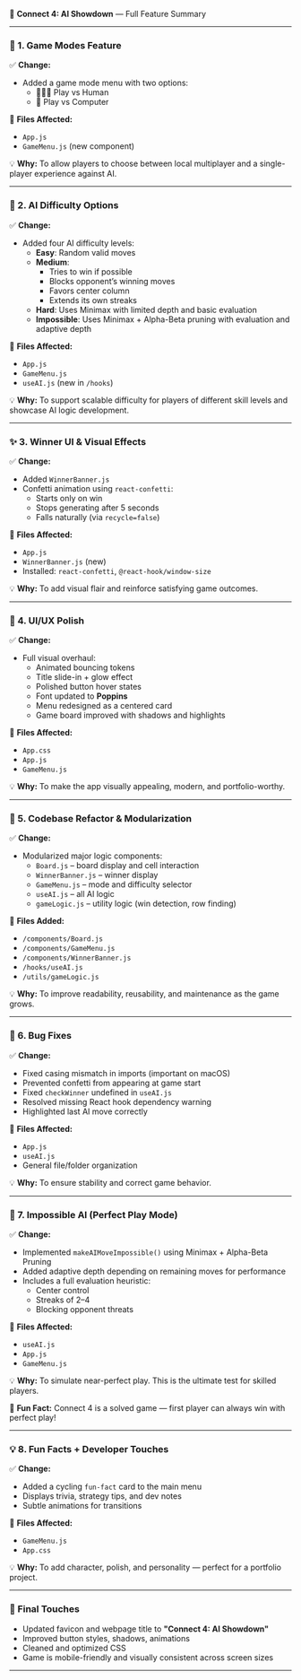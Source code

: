 🧠 **Connect 4: AI Showdown** — Full Feature Summary

---

### 🧠 1. Game Modes Feature
✅ **Change:**
- Added a game mode menu with two options:
  - 🧑‍🤝‍🧑 Play vs Human
  - 🤖 Play vs Computer

📌 **Files Affected:**
- `App.js`
- `GameMenu.js` (new component)

💡 **Why:**
To allow players to choose between local multiplayer and a single-player experience against AI.

---

### 🤖 2. AI Difficulty Options
✅ **Change:**
- Added four AI difficulty levels:
  - **Easy**: Random valid moves
  - **Medium**:
    - Tries to win if possible
    - Blocks opponent’s winning moves
    - Favors center column
    - Extends its own streaks
  - **Hard**: Uses Minimax with limited depth and basic evaluation
  - **Impossible**: Uses Minimax + Alpha-Beta pruning with evaluation and adaptive depth

📌 **Files Affected:**
- `App.js`
- `GameMenu.js`
- `useAI.js` (new in `/hooks`)

💡 **Why:**
To support scalable difficulty for players of different skill levels and showcase AI logic development.

---

### ✨ 3. Winner UI & Visual Effects
✅ **Change:**
- Added `WinnerBanner.js`
- Confetti animation using `react-confetti`:
  - Starts only on win
  - Stops generating after 5 seconds
  - Falls naturally (via `recycle=false`)

📌 **Files Affected:**
- `App.js`
- `WinnerBanner.js` (new)
- Installed: `react-confetti`, `@react-hook/window-size`

💡 **Why:**
To add visual flair and reinforce satisfying game outcomes.

---

### 🎨 4. UI/UX Polish
✅ **Change:**
- Full visual overhaul:
  - Animated bouncing tokens
  - Title slide-in + glow effect
  - Polished button hover states
  - Font updated to **Poppins**
  - Menu redesigned as a centered card
  - Game board improved with shadows and highlights

📌 **Files Affected:**
- `App.css`
- `App.js`
- `GameMenu.js`

💡 **Why:**
To make the app visually appealing, modern, and portfolio-worthy.

---

### 🧼 5. Codebase Refactor & Modularization
✅ **Change:**
- Modularized major logic components:
  - `Board.js` – board display and cell interaction
  - `WinnerBanner.js` – winner display
  - `GameMenu.js` – mode and difficulty selector
  - `useAI.js` – all AI logic
  - `gameLogic.js` – utility logic (win detection, row finding)

📌 **Files Added:**
- `/components/Board.js`
- `/components/GameMenu.js`
- `/components/WinnerBanner.js`
- `/hooks/useAI.js`
- `/utils/gameLogic.js`

💡 **Why:**
To improve readability, reusability, and maintenance as the game grows.

---

### 🧩 6. Bug Fixes
✅ **Change:**
- Fixed casing mismatch in imports (important on macOS)
- Prevented confetti from appearing at game start
- Fixed `checkWinner` undefined in `useAI.js`
- Resolved missing React hook dependency warning
- Highlighted last AI move correctly

📌 **Files Affected:**
- `App.js`
- `useAI.js`
- General file/folder organization

💡 **Why:**
To ensure stability and correct game behavior.

---

### 🚀 7. Impossible AI (Perfect Play Mode)
✅ **Change:**
- Implemented `makeAIMoveImpossible()` using Minimax + Alpha-Beta Pruning
- Added adaptive depth depending on remaining moves for performance
- Includes a full evaluation heuristic:
  - Center control
  - Streaks of 2–4
  - Blocking opponent threats

📌 **Files Affected:**
- `useAI.js`
- `App.js`
- `GameMenu.js`

💡 **Why:**
To simulate near-perfect play. This is the ultimate test for skilled players.

🔐 **Fun Fact:** Connect 4 is a solved game — first player can always win with perfect play!

---

### 💡 8. Fun Facts + Developer Touches
✅ **Change:**
- Added a cycling `fun-fact` card to the main menu
- Displays trivia, strategy tips, and dev notes
- Subtle animations for transitions

📌 **Files Affected:**
- `GameMenu.js`
- `App.css`

💡 **Why:**
To add character, polish, and personality — perfect for a portfolio project.

---

### 🌟 Final Touches
- Updated favicon and webpage title to **"Connect 4: AI Showdown"**
- Improved button styles, shadows, animations
- Cleaned and optimized CSS
- Game is mobile-friendly and visually consistent across screen sizes

---

